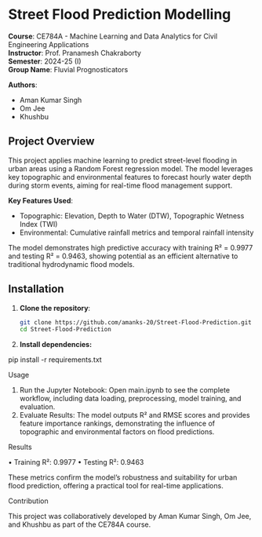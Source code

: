 # Street Flood Prediction Modelling

**Course**: CE784A - Machine Learning and Data Analytics for Civil Engineering Applications  
**Instructor**: Prof. Pranamesh Chakraborty  
**Semester**: 2024-25 (I)  
**Group Name**: Fluvial Prognosticators  

**Authors**:  
- Aman Kumar Singh  
- Om Jee  
- Khushbu  

## Project Overview

This project applies machine learning to predict street-level flooding in urban areas using a Random Forest regression model. The model leverages key topographic and environmental features to forecast hourly water depth during storm events, aiming for real-time flood management support.

**Key Features Used**:
- Topographic: Elevation, Depth to Water (DTW), Topographic Wetness Index (TWI)
- Environmental: Cumulative rainfall metrics and temporal rainfall intensity

The model demonstrates high predictive accuracy with training R² = 0.9977 and testing R² = 0.9463, showing potential as an efficient alternative to traditional hydrodynamic flood models.

## Installation

1. **Clone the repository**:
   ```bash
   git clone https://github.com/amanks-20/Street-Flood-Prediction.git
   cd Street-Flood-Prediction

2. **Install dependencies:**

pip install -r requirements.txt


Usage

1.	Run the Jupyter Notebook:
Open main.ipynb to see the complete workflow, including data loading, preprocessing, model training, and evaluation.
2.	Evaluate Results:
The model outputs R² and RMSE scores and provides feature importance rankings, demonstrating the influence of topographic and environmental factors on flood predictions.

Results

•	Training R²: 0.9977
•	Testing R²: 0.9463

These metrics confirm the model’s robustness and suitability for urban flood prediction, offering a practical tool for real-time applications.

Contribution

This project was collaboratively developed by Aman Kumar Singh, Om Jee, and Khushbu as part of the CE784A course.
